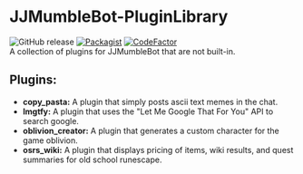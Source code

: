 # JJMumbleBot-PluginLibrary
![GitHub release](https://img.shields.io/github/release/DuckBoss/JJMumbleBot.svg)
[![Packagist](https://img.shields.io/badge/License-GPL-blue.svg)](https://github.com/DuckBoss/JJMumbleBot/blob/master/LICENSE)
[![CodeFactor](https://www.codefactor.io/repository/github/duckboss/jjmumblebot-pluginlibrary/badge/master)](https://www.codefactor.io/repository/github/duckboss/jjmumblebot-pluginlibrary/overview/master)
<br>
A collection of plugins for JJMumbleBot that are not built-in.


## Plugins:
- <b>copy_pasta:</b> A plugin that simply posts ascii text memes in the chat.
- <b>lmgtfy:</b> A plugin that uses the "Let Me Google That For You" API to search google.
- <b>oblivion_creator:</b> A plugin that generates a custom character for the game oblivion.
- <b>osrs_wiki:</b> A plugin that displays pricing of items, wiki results, and quest summaries for old school runescape.
